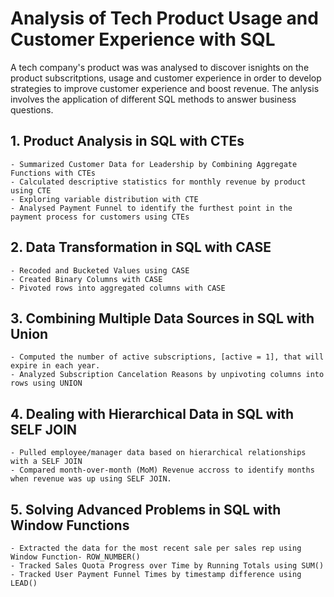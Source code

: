 # Analysis of Tech Product Usage and Customer Experience with SQL

A tech company's product was was analysed to discover isnights on the product subscritptions, usage and customer experience in order to develop strategies to improve customer experience and boost revenue.
The anlysis involves the application of different SQL methods to answer business questions.

## 1. Product Analysis in SQL with CTEs
	- Summarized Customer Data for Leadership by Combining Aggregate Functions with CTEs
	- Calculated descriptive statistics for monthly revenue by product using CTE
	- Exploring variable distribution with CTE
	- Analysed Payment Funnel to identify the furthest point in the payment process for customers using CTEs
        
## 2. Data Transformation in SQL with CASE
	- Recoded and Bucketed Values using CASE
	- Created Binary Columns with CASE
	- Pivoted rows into aggregated columns with CASE
        
## 3. Combining Multiple Data Sources in SQL with Union
	- Computed the number of active subscriptions, [active = 1], that will expire in each year.
	- Analyzed Subscription Cancelation Reasons by unpivoting columns into rows using UNION
        
## 4. Dealing with Hierarchical Data in SQL with SELF JOIN
	- Pulled employee/manager data based on hierarchical relationships with a SELF JOIN
	- Compared month-over-month (MoM) Revenue accross to identify months when revenue was up using SELF JOIN.
        
## 5. Solving Advanced Problems in SQL with Window Functions
	- Extracted the data for the most recent sale per sales rep using Window Function- ROW_NUMBER()
	- Tracked Sales Quota Progress over Time by Running Totals using SUM()
	- Tracked User Payment Funnel Times by timestamp difference using LEAD()
